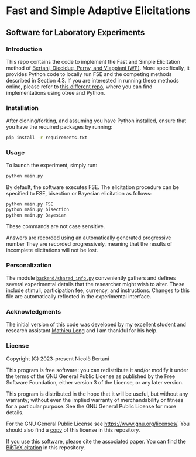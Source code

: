 # Fast and Simple Adaptive Elicitations
## Software for Laboratory Experiments

### Introduction

This repo contains the code to implement the Fast and Simple Elicitation method of [Bertani, Diecidue, Perny, and Viappiani (WP)](https://papers.ssrn.com/sol3/papers.cfm?abstract_id=3569625).
More specifically, it provides Python code to locally run FSE and the competing methods described in Section 4.3.
If you are interested in running these methods online, please refer to [this different repo](https://github.com/nicolobertani/FSE_online_horserace), where you can find implementations using otree and Python.


### Installation

After cloning/forking, and assuming you have Python installed, ensure that you have the required packages by running:

```bash
pip install -r requirements.txt
```


### Usage

To launch the experiment, simply run:

```bash
python main.py
```

By default, the software executes FSE.
The elicitation procedure can be specified to FSE, bisection or Bayesian elicitation as follows:

```bash
python main.py FSE
python main.py bisection
python main.py Bayesian
```

These commands are not case sensitive.

Answers are recorded using an automatically generated progressive number 
They are recorded progressively, meaning that the results of incomplete elicitations will not be lost.


### Personalization

The module [`backend/shared_info.py`](backend/shared_info.py) conveniently gathers and defines several experimental details that the researcher might wish to alter. 
These include stimuli, participation fee, currency, and instructions. 
Changes to this file are automatically reflected in the experimental interface.


### Acknowledgments

The initial version of this code was developed by my excellent student and research assistant [Mathieu Leng](www.linkedin.com/in/mathieu-leng-b5556a1b1) and I am thankful for his help.


### License

Copyright (C) 2023-present  Nicolò Bertani

This program is free software: you can redistribute it and/or modify it under the terms of the GNU General Public License as published by the Free Software Foundation, either version 3 of the License, or any later version.

This program is distributed in the hope that it will be useful, but without any warranty; without even the implied warranty of merchandability or fitness for a particular purpose.  See the GNU General Public License for more details.

For the GNU General Public License see <https://www.gnu.org/licenses/>. You should also find a [copy](LICENSE) of this license in this repository.

If you use this software, please cite the associated paper. You can find the [BibTeX citation](cite.bib) in this repository.
